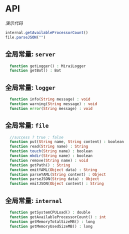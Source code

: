 # API

_演示代码_

```javascript
internal.getAvailableProcessorCount()
file.parseJSON("")
```

## 全局常量: `server`

```php
  function getLogger() : MiraiLogger
  function getBot() : Bot
```

## 全局常量: `logger`

```php
  function info(String message) : void
  function warning(String message) : void
  function error(String message) : void
```

## 全局常量: `file`

```php
  //success ? true : false
  function put(String name, String content) : boolean
  function read(String name) : String
  function touch(String name) : boolean
  function mkdir(String name) : boolean
  function remove(String name) : void
  function getPath() : String
  function emitYAML(Object data) : String
  function parseYAML(String content) : Object
  function parseJSON(String data) : Object
  function emitJSON(Object content) : String
```

## 全局常量: `internal`

```php
  function getSystemCPULoad() : double
  function getAvailableProcessorCount() : int
  function getMemoryTotalSizeMB() : long
  function getMemoryUsedSizeMB() : long
```